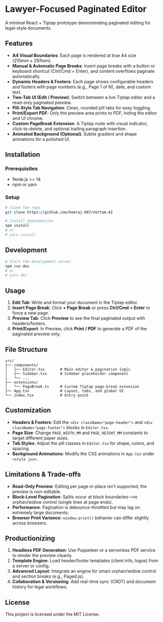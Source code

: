 # Lawyer-Focused Paginated Editor

A minimal React + Tiptap prototype demonstrating paginated editing for legal-style documents.

## Features

* **A4 Visual Boundaries**: Each page is rendered at true A4 size (210mm × 297mm).
* **Manual & Automatic Page Breaks**: Insert page breaks with a button or keyboard shortcut (Ctrl/Cmd + Enter), and content overflows paginate automatically.
* **Dynamic Headers & Footers**: Each page shows configurable headers and footers with page numbers (e.g., Page 1 of N), date, and custom text.
* **Two-Tab UI (Edit / Preview)**: Switch between a live Tiptap editor and a read-only paginated preview.
* **Pill-Style Tab Navigation**: Clean, rounded pill tabs for easy toggling.
* **Print/Export PDF**: Only the preview area prints to PDF, hiding the editor and UI chrome.
* **Custom PageBreak Extension**: A Tiptap node with visual indicator, click-to-delete, and optional trailing paragraph insertion.
* **Animated Background (Optional)**: Subtle gradient and shape animations for a polished UI.

## Installation

### Prerequisites

* Node.js >= 14
* npm or yarn

### Setup

```bash
# Clone the repo
git clone https://github.com/hemraj-007/Vettam-AI

# Install dependencies
npm install
# or
# yarn install
```

## Development

```bash
# Start the development server
npm run dev
# or
# yarn dev
```


## Usage

1. **Edit Tab**: Write and format your document in the Tiptap editor.
2. **Insert Page Break**: Click **+ Page Break** or press **Ctrl/Cmd + Enter** to force a new page.
3. **Preview Tab**: Click **Preview** to see the final paginated output with headers/footers.
4. **Print/Export**: In Preview, click **Print / PDF** to generate a PDF of the paginated preview only.

## File Structure

```
src/
├── components/
│   ├── Editor.tsx       # Main editor & pagination logic
│   ├── Sidebar.tsx      # Sidebar placeholder component
│   └── ...
├── extensions/
│   └── PageBreak.ts     # Custom Tiptap page-break extension
├── App.tsx              # Layout, tabs, and global UI
└── index.tsx            # Entry point
```

## Customization

* **Headers & Footers**: Edit the `<div className="page-header">` and `<div className="page-footer">` blocks in `Editor.tsx`.
* **Page Size**: Change `PAGE_WIDTH_MM` and `PAGE_HEIGHT_MM` constants to target different paper sizes.
* **Tab Styles**: Adjust the pill classes in `Editor.tsx` for shape, colors, and spacing.
* **Background Animations**: Modify the CSS animations in `App.tsx` under `<style jsx>`.

## Limitations & Trade-offs

* **Read-Only Preview**: Editing per page in-place isn’t supported; the preview is non-editable.
* **Block-Level Pagination**: Splits occur at block boundaries—no orphan/widow control (single lines at page ends).
* **Performance**: Pagination is debounce-throttled but may lag on extremely large documents.
* **Browser Print Variance**: `window.print()` behavior can differ slightly across browsers.

## Productionizing

1. **Headless PDF Generation**: Use Puppeteer or a serverless PDF service to render the preview cleanly.
2. **Template Engine**: Load header/footer templates (client info, logos) from a server or config.
3. **Advanced Layout**: Integrate an engine for smart orphan/widow control and section breaks (e.g., Paged.js).
4. **Collaboration & Versioning**: Add real-time sync (CRDT) and document history for legal workflows.

## License

This project is licensed under the MIT License.

